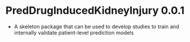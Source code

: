 PredDrugInducedKidneyInjury 0.0.1
======================
  - A skeleton package that can be used to develop studies to train and internally validate patient-level prediction models
